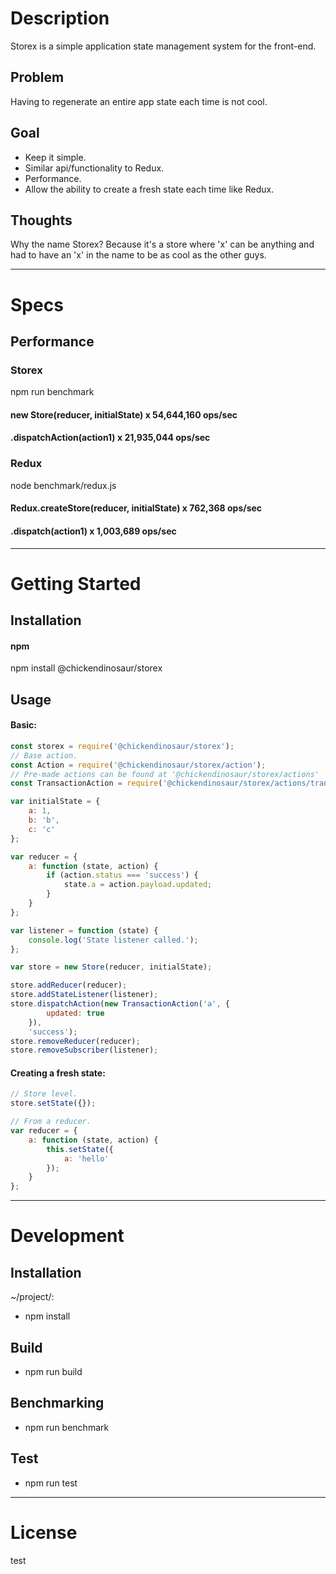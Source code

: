 # Description  

Storex is a simple application state management system for the front-end.

## Problem

Having to regenerate an entire app state each time is not cool.

## Goal

- Keep it simple.
- Similar api/functionality to Redux.
- Performance.
- Allow the ability to create a fresh state each time like Redux.

## Thoughts

Why the name Storex? Because it's a store where 'x' can be anything and had to have an 'x' in the name to be as cool as the other guys.

---  

# Specs  

## Performance  

### Storex

npm run benchmark  

#### new Store(reducer, initialState) x 54,644,160 ops/sec  
#### .dispatchAction(action1) x 21,935,044 ops/sec  

### Redux

node benchmark/redux.js

#### Redux.createStore(reducer, initialState) x 762,368 ops/sec  
#### .dispatch(action1) x 1,003,689 ops/sec  

---  

# Getting Started  

## Installation

#### npm  

npm install @chickendinosaur/storex

## Usage

#### Basic:

```javascript
const storex = require('@chickendinosaur/storex');
// Base action.
const Action = require('@chickendinosaur/storex/action');
// Pre-made actions can be found at '@chickendinosaur/storex/actions'
const TransactionAction = require('@chickendinosaur/storex/actions/transaction');

var initialState = {
	a: 1,
	b: 'b',
	c: 'c'
};

var reducer = {
	a: function (state, action) {
		if (action.status === 'success') {
			state.a = action.payload.updated;
		}
	}
};

var listener = function (state) {
	console.log('State listener called.');
};

var store = new Store(reducer, initialState);

store.addReducer(reducer);
store.addStateListener(listener);
store.dispatchAction(new TransactionAction('a', {
		updated: true
	}),
	'success');
store.removeReducer(reducer);
store.removeSubscriber(listener);
```

#### Creating a fresh state:

```javascript
// Store level.
store.setState({});

// From a reducer.
var reducer = {
	a: function (state, action) {
		this.setState({
			a: 'hello'
		});
	}
};
```
---  

# Development  

## Installation  

~/project/:

* npm install

## Build  

* npm run build

## Benchmarking  

* npm run benchmark

## Test  

* npm run test

---  

# License  

test

